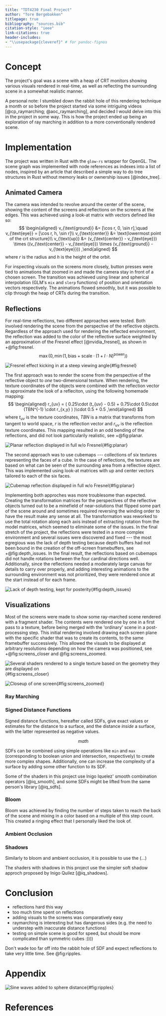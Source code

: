 ```yaml
---
title: "TDT4230 Final Project"
author: "Tore Bergebakken"
titlepage: true
bibliography: "sources.bib"
citation-style: "ieee"
link-citations: true
header-includes:
- "\\usepackage{cleveref}" # for pandoc-fignos
---
```


# Concept

The project's goal was a scene with a heap of CRT monitors showing various visuals rendered in real-time, as well as reflecting the surrounding scene in a somewhat realistic manner.

A personal note: I stumbled down the rabbit hole of this rendering technique a month or so before the project started via some intriguing videos [@cp_raymarching; @aoc_raymarching], and decided I would delve into this in the project in some way. This is how the project ended up being an exploration of ray marching in addition to a more conventionally rendered scene.


# Implementation

<!-- make this more focused on the points in the project description -->

<!-- This section will go over the various techniques used to render the complete scene and highlight problems. -->

The project was written in Rust with the `glow-rs` wrapper for OpenGL. The scene graph was implemented with node references as indexes into a list of nodes, inspired by an article that described a simple way to do tree structures in Rust without memory leaks or ownership issues [@index_tree].

## Animated Camera

The camera was intended to revolve around the center of the scene, showing the content of the screens and reflections on the screens at the edges. This was achieved using a look-at matrix with vectors defined like so:
$$
\begin{aligned}
  v_{\text{ground}} &= [\cos r, 0, \sin r],\quad
  v_{\text{eye}} = [\cos r, h, \sin r]\\
  v_{\text{center}} &= \text{lowermost point of the crt structure}\\
  v_{\text{up}} &= (v_{\text{center}} - v_{\text{eye}}) \times ((v_{\text{center}} - v_{\text{eye}}) \times (v_{\text{ground}} - v_{\text{eye}}))
,\end{aligned}
$$
where $r$ is the radius and $h$ is the height of the orbit.

For inspecting visuals on the screens more closely, button presses were tied to animations that zoomed in and made the camera stay in front of a chosen screen. The transition was achieved using linear and spherical interpolation (GLM's `mix` and `slerp` functions) of position and orientation vectors respectively.
The animations flowed smoothly, but it was possible to clip through the heap of CRTs during the transition.

## Reflections

For real-time reflections, two different approaches were tested. Both involved rendering the scene from the perspective of the reflective objects. Regardless of the approach used for rendering the reflected environment, the reflection was added to the color of the reflective surface weighted by an approximation of the Fresnel effect [@nvidia_fresnel], as shown in +@fig:fresnel.
$$
\max(0, \min(1, \text{bias} + \text{scale} \cdot (1 + I \cdot N)^{\text{power}}))
$$

![Fresnel effect kicking in at a steep viewing angle](img/reflection_fresnel1.png){#fig:fresnel}

<!-- ### Planar Approach -->

<!-- just render one perspective with relatively wide FOV and map it using [show formula of that function] -->

The first approach was to render the scene from the perspective of the reflective object to _one_ two-dimensional texture. When rendering, the texture coordinates of the objects were combined with the reflection vector to approximate the look of a refleciton, using the following homemade mapping:
$$
\begin{aligned}
  r_{uv} = ( 0.25\cdot (t_{uv} - 0.5) + 0.75\cdot 0.5\cdot  (TBN^{-1} \cdot  r_{x,y} ) )\cdot 0.5 + 0.5
,\end{aligned}
$$
where $t_{uv}$ is the texture coordinates, $TBN$ is a matrix that transforms from tangent to world space, $r$ is the reflection vector and $r_{uv}$ is the reflection texture coordinates. This mapping resulted in an odd bending of the reflections, and did not look particularily realistic, see +@fig:planar.

![Planar reflection displayed in full w/o Fresnel](img/reflection_planar1.png){#fig:planar}

<!-- ### Cubemaps -->

The second approach was to use cubemaps --- collections of six textures representing the faces of a cube. In the case of reflections, the textures are based on what can be seen of the surrounding area from a reflective object. This was implemented using look-at matrices with up and center vectors tailored to each of the six faces.

![Cubemap reflection displayed in full w/o Fresnel](img/reflection_cubemap1.png){#fig:planar}

Implementing both approches was more troublesome than expected. Creating the transformation matrices for the perspectives of the reflective objects turned out to be a minefield of near-solutions that flipped some part of the scene around and sometimes required reversing the winding order to have the result make any sense at all. The transformation was reworked to use the total rotation along each axis instead of extracting rotation from the model matrices, which seemed to eliminate some of the issues.
In the final stretch of the project, the reflections were tested in a more complex environment and several issues were discovered and fixed --- the most egregious was the lack of depth testing because depth buffers had not been bound in the creation of the off-screen framebuffers, see +@fig:depth_issues.
In the final result, the reflections based on cubemaps did not handle rotations between the four cardinal directions well. Additionally, since the reflections needed a moderately large canvas for details to carry over properly, and adding interesting animations to the surrounding environment was not prioritized, they were rendered once at the start instead of for each frame.

![Lack of depth testing, kept for posterity](img/depth_issues.png){#fig:depth_issues}


## Visualizations

Most of the screens were made to show some ray-marched scene rendered with a fragment shader. The contents were rendered one by one in a first pass to a texture, before being merged with the 'ordinary' scene in a post-processing step. This initial rendering involved drawing each screen plane with the specific shader that was to create its contents, to the same framebuffer successively. This allowed the visuals to be displayed at arbitrary resolutions depending on how the camera was positioned, see +@fig:screens_closer and @fig:screens_zoomed.

![Several shaders rendered to a single texture based on the geometry they are displayed on](img/screen_texture_closer.png){#fig:screens_closer}

![Closeup of one screen](img/screen_texture_zoom.png){#fig:screens_zoomed}

### Ray Marching

<!-- involves sampling a distance estimator -->

### Signed Distance Functions

Signed distance functions, hereafter called SDFs, give exact values or estimates for the distance to a surface, and the distance _inside_ a surface, with the latter represented as negative values.

<!-- simple illustration and explanation of sphere sdf -->

$$
math
$$

SDFs can be combined using simple operations like `min` and `max` (corresponding to boolean union and intersection, respectively) to create more complex shapes. Additionally, one can increase the complexity of a surface by adding some other function to its SDF. <!-- demoed on that ripple shader -->

Some of the shaders in this project use Inigo Iquelez' smooth combination operators [@iq_smooth], and some SDFs might be lifted from the same person's library [@iq_sdfs].

<!-- mention using iq's smooth operators -->

### Bloom

Bloom was achieved by finding the number of steps taken to reach the back of the scene and mixing in a color based on a multiple of this step count. This created a ringing effect that I personally liked the look of.

<!-- pic of gyroid shader maybe -->

### Ambient Occlusion

### Shadows

Similarly to bloom and ambient occlusion, it is possible to use the (...)

The shaders with shadows in this project use the simpler soft shadow approch proposed by Inigo Quilez [@iq_shadows].

<!-- show that shadow thing -->

# Conclusion

- reflections hard this way
- too much time spent on reflections
- adding visuals to the screens was comparatively easy
- raymarching is interesting but has dangerous sides (e.g. the need to understep with inaccurate distance functions)
- testing on simple scene is good for speed, but should be more complicated than symmetric cubes :))))

Don't wade too far off into the rabbit hole of SDF and expect reflections to take very little time. See @fig:ripples.


# Appendix

![Sine waves added to sphere distance](img/test.png){#fig:ripples}

# References


